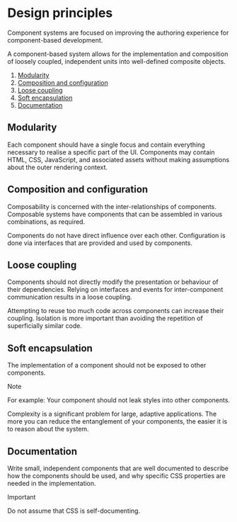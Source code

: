 # Design principles

Component systems are focused on improving the authoring experience for
component-based development.

A component-based system allows for the implementation and composition of
loosely coupled, independent units into well-defined composite objects.

1. [Modularity](#modularity)
3. [Composition and configuration](#composition-and-configuration)
4. [Loose coupling](#loose-coupling)
5. [Soft encapsulation](#soft-encapsulation)
6. [Documentation](#documentation)

## Modularity

Each component should have a single focus and contain everything necessary to realise a specific part of the UI. 
Components may contain HTML, CSS, JavaScript, and associated assets without making assumptions about the outer rendering context.

## Composition and configuration

Composability is concerned with the inter-relationships of components.
Composable systems have components that can be assembled in various combinations, as required.

Components do not have direct influence over each other.
Configuration is done via interfaces that are provided and used by components.

## Loose coupling

Components should not directly modify the presentation or behaviour of their dependencies. 
Relying on interfaces and events for inter-component communication results in a loose coupling.

Attempting to reuse too much code across components can increase their coupling.
Isolation is more important than avoiding the repetition of superficially similar code.

## Soft encapsulation

The implementation of a component should not be exposed to other components.

> [!Note]
> For example:
> Your component should not leak styles into other components.

Complexity is a significant problem for large, adaptive applications. 
The more you can reduce the entanglement of your components, the easier it is to reason about the system.

## Documentation

Write small, independent components that are well documented to describe how
the components should be used, and why specific CSS properties are needed in
the implementation. 

> [!Important]
> Do not assume that CSS is self-documenting.

